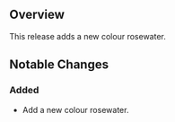 ## Overview
This release adds a new colour rosewater.

## Notable Changes
### Added
- Add a new colour rosewater.
